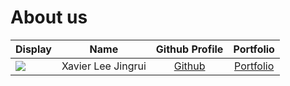 # About us

Display |        Name        |               Github Profile               | Portfolio 
--------|:------------------:|:------------------------------------------:|:---------:
![](https://via.placeholder.com/100.png?text=Photo) | Xavier Lee Jingrui | [Github](https://github.com/Xavierleejrui) | [Portfolio]()
